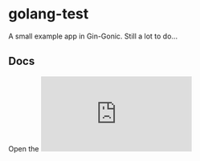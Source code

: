 # golang-test
A small example app in Gin-Gonic. Still a lot to do...
## Docs
Open the ![docs](http://localhost:8080/swagger/index.html)
